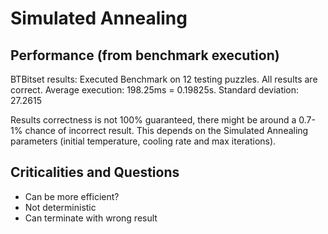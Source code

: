 # Simulated Annealing

## Performance (from benchmark execution)

BTBitset results:
Executed Benchmark on 12 testing puzzles.
All results are correct.
Average execution: 198.25ms = 0.19825s.
Standard deviation: 27.2615

Results correctness is not 100% guaranteed, there might be around a 0.7-1% chance of incorrect result.
This depends on the Simulated Annealing parameters (initial temperature, cooling rate and max iterations).

## Criticalities and Questions

- Can be more efficient?
- Not deterministic
- Can terminate with wrong result